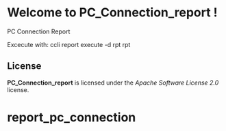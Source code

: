 # Welcome to PC_Connection_report !


PC Connection Report

Excecute with: ccli report execute -d rpt rpt

## License

**PC_Connection_report** is licensed under the *Apache Software License 2.0* license.
# report_pc_connection
